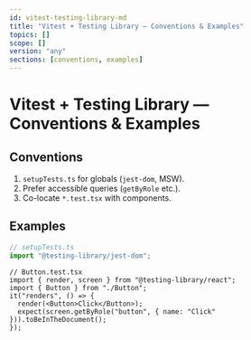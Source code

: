 ```yaml
---
id: vitest-testing-library-md
title: "Vitest + Testing Library — Conventions & Examples"
topics: []
scope: []
version: "any"
sections: [conventions, examples]
---
```

# Vitest + Testing Library — Conventions & Examples

## Conventions
1. `setupTests.ts` for globals (`jest-dom`, MSW).
2. Prefer accessible queries (`getByRole` etc.).
3. Co-locate `*.test.tsx` with components.

## Examples
```ts
// setupTests.ts
import "@testing-library/jest-dom";
```
```tsx
// Button.test.tsx
import { render, screen } from "@testing-library/react";
import { Button } from "./Button";
it("renders", () => {
  render(<Button>Click</Button>);
  expect(screen.getByRole("button", { name: "Click" })).toBeInTheDocument();
});
```

